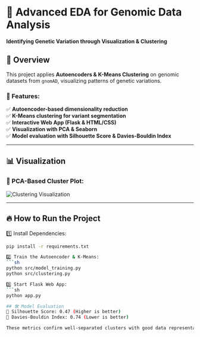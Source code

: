 # 🔬 Advanced EDA for Genomic Data Analysis
**Identifying Genetic Variation through Visualization & Clustering**

## 📌 Overview
This project applies **Autoencoders & K-Means Clustering** on genomic datasets from `gnomAD`, visualizing patterns of genetic variations.

### 🚀 Features:
✅ **Autoencoder-based dimensionality reduction**  
✅ **K-Means clustering for variant segmentation**  
✅ **Interactive Web App (Flask & HTML/CSS)**  
✅ **Visualization with PCA & Seaborn**  
✅ **Model evaluation with Silhouette Score & Davies-Bouldin Index**  


---

## 📊 **Visualization**
### 🧬 PCA-Based Cluster Plot:
![Clustering Visualization](outputs/clustering_visualization.png)

---

## 🔥 **How to Run the Project**
1️⃣ Install Dependencies:
```sh
pip install -r requirements.txt

2️⃣ Train the Autoencoder & K-Means:
```sh
python src/model_training.py  
python src/clustering.py  

3️⃣ Start Flask Web App:
```sh
python app.py  

## 🛠️ Model Evaluation
📌 Silhouette Score: 0.47 (Higher is better)
📌 Davies-Bouldin Index: 0.74 (Lower is better)

These metrics confirm well-separated clusters with good data representation!

